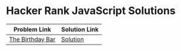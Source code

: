 # Hacker Rank JavaScript Solutions

| Problem Link | Solution Link |
|--------------|---------------|
| [The Birthday Bar](https://www.hackerrank.com/challenges/three-month-preparation-kit-the-birthday-bar/problem) | [Solution](https://github.com/subratsir/DSA-JavaScript/blob/main/subratsir/the-birthday-bar.js) |
